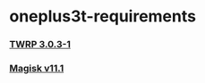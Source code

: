 ﻿# oneplus3t-requirements

### [TWRP 3.0.3-1](https://dl.twrp.me/oneplus3t/) 
### [Magisk v11.1](https://forum.xda-developers.com/apps/magisk/official-magisk-v7-universal-systemless-t3473445) 
